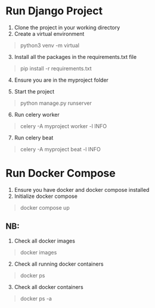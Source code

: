 # Run Django Project
1. Clone the project in your working directory
2. Create a virtual environment

> python3 venv -m virtual

3. Install all the packages in the requirements.txt file

> pip install -r requirements.txt

4. Ensure you are in the myproject folder

5. Start the project

> python manage.py runserver

6. Run celery worker

> celery -A myproject worker -l INFO

7. Run celery beat

> celery -A myproject beat -l INFO

# Run Docker Compose
1. Ensure you have docker and docker compose installed 
2. Initialize docker compose

> docker compose up

## NB:
1. Check all docker images

> docker images

2. Check all running docker containers

> docker ps

3. Check all docker containers

> docker ps -a